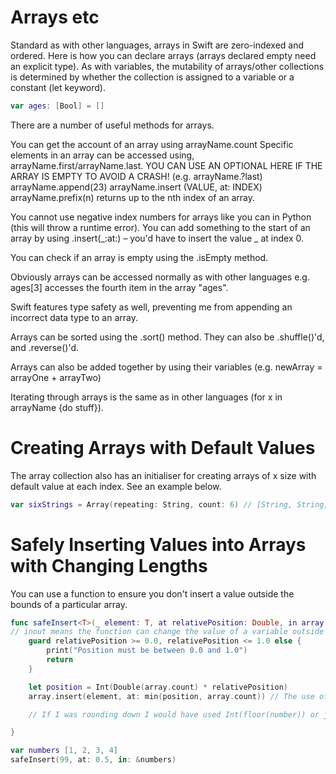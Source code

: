 # Arrays etc

Standard as with other languages, arrays in Swift are zero-indexed and ordered. Here is how you can declare arrays (arrays declared empty need an explicit type). As with variables, the mutability of arrays/other collections is determined by whether the collection is assigned to a variable or a constant (let keyword).

```swift
var ages: [Bool] = []
```

There are a number of useful methods for arrays.

You can get the account of an array using arrayName.count
Specific elements in an array can be accessed using, arrayName.first/arrayName.last. YOU CAN USE AN OPTIONAL HERE IF THE ARRAY IS EMPTY TO AVOID A CRASH! (e.g. arrayName.?last)
arrayName.append(23)
arrayName.insert (VALUE, at: INDEX)
arrayName.prefix(n) returns up to the nth index of an array.

You cannot use negative index numbers for arrays like you can in Python (this will throw a runtime error). You can add something to the start of an array by using .insert(_:at:) – you'd have to insert the value _ at index 0.

You can check if an array is empty using the .isEmpty method.

Obviously arrays can be accessed normally as with other languages e.g. ages[3] accesses the fourth item in the array "ages".

Swift features type safety as well, preventing me from appending an incorrect data type to an array.

Arrays can be sorted using the .sort() method. They can also be .shuffle()'d, and .reverse()'d.

Arrays can also be added together by using their variables (e.g. newArray = arrayOne + arrayTwo)

Iterating through arrays is the same as in other languages (for x in arrayName {do stuff}).

# Creating Arrays with Default Values

The array collection also has an initialiser for creating arrays of x size with default value at each index. See an example below.

```swift
var sixStrings = Array(repeating: String, count: 6) // [String, String, String, String, String, String]
```

# Safely Inserting Values into Arrays with Changing Lengths

You can use a function to ensure you don't insert a value outside the bounds of a particular array.

```swift
func safeInsert<T>(_ element: T, at relativePosition: Double, in array: inout [T]) { // use of generics here ensures that the type of the argument element matches the type of the array
// inout means the function can change the value of a variable outside the scope of the function and this change persists. You must use & before the name of an inout variable.
    guard relativePosition >= 0.0, relativePosition <= 1.0 else {
        print("Position must be between 0.0 and 1.0")
        return
    }

    let position = Int(Double(array.count) * relativePosition)
    array.insert(element, at: min(position, array.count)) // The use of min here is a safety feature that makes sure the array is inserted at a position that is the lesser of the two values (position or array.count).

    // If I was rounding down I would have used Int(floor(number)) or just Int(number) to truncate decimal points.

}

var numbers [1, 2, 3, 4]
safeInsert(99, at: 0.5, in: &numbers)
```